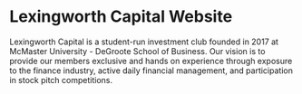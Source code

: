 # Lexingworth Capital Website

Lexingworth Capital is a student-run investment club founded in 2017 at McMaster University - DeGroote School of Business. Our vision is to provide our members exclusive and hands on experience through exposure to the finance industry, active daily financial management, and participation in stock pitch competitions.
